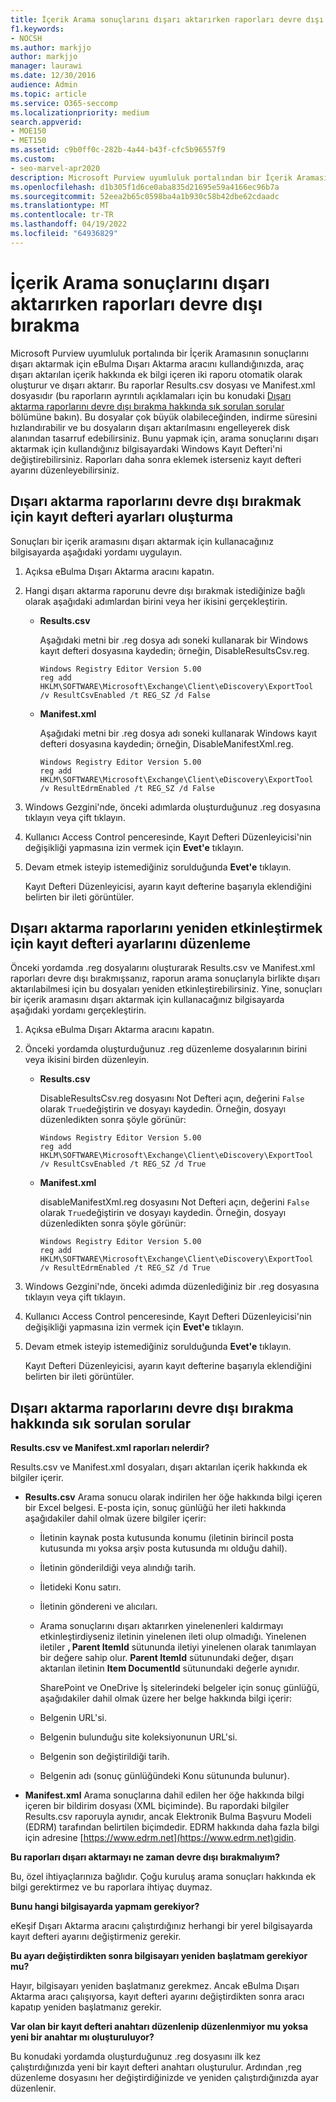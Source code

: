 ```yaml
---
title: İçerik Arama sonuçlarını dışarı aktarırken raporları devre dışı bırakma
f1.keywords:
- NOCSH
ms.author: markjjo
author: markjjo
manager: laurawi
ms.date: 12/30/2016
audience: Admin
ms.topic: article
ms.service: O365-seccomp
ms.localizationpriority: medium
search.appverid:
- MOE150
- MET150
ms.assetid: c9b0ff0c-282b-4a44-b43f-cfc5b96557f9
ms.custom:
- seo-marvel-apr2020
description: Microsoft Purview uyumluluk portalından bir İçerik Aramasının sonuçlarını dışarı aktardığınızda raporları devre dışı bırakmak için yerel bilgisayarınızda Windows Kayıt Defteri'ni düzenleyin.
ms.openlocfilehash: d1b305f1d6ce0aba835d21695e59a4166ec96b7a
ms.sourcegitcommit: 52eea2b65c0598ba4a1b930c58b42dbe62cdaadc
ms.translationtype: MT
ms.contentlocale: tr-TR
ms.lasthandoff: 04/19/2022
ms.locfileid: "64936829"
---
```

# <a name="disable-reports-when-you-export-content-search-results"></a>İçerik Arama sonuçlarını dışarı aktarırken raporları devre dışı bırakma

Microsoft Purview uyumluluk portalında bir İçerik Aramasının sonuçlarını dışarı aktarmak için eBulma Dışarı Aktarma aracını kullandığınızda, araç dışarı aktarılan içerik hakkında ek bilgi içeren iki raporu otomatik olarak oluşturur ve dışarı aktarır. Bu raporlar Results.csv dosyası ve Manifest.xml dosyasıdır (bu raporların ayrıntılı açıklamaları için bu konudaki [Dışarı aktarma raporlarını devre dışı bırakma hakkında sık sorulan sorular](#frequently-asked-questions-about-disabling-export-reports) bölümüne bakın). Bu dosyalar çok büyük olabileceğinden, indirme süresini hızlandırabilir ve bu dosyaların dışarı aktarılmasını engelleyerek disk alanından tasarruf edebilirsiniz. Bunu yapmak için, arama sonuçlarını dışarı aktarmak için kullandığınız bilgisayardaki Windows Kayıt Defteri'ni değiştirebilirsiniz. Raporları daha sonra eklemek isterseniz kayıt defteri ayarını düzenleyebilirsiniz. 
  
## <a name="create-registry-settings-to-disable-the-export-reports"></a>Dışarı aktarma raporlarını devre dışı bırakmak için kayıt defteri ayarları oluşturma

Sonuçları bir içerik aramasını dışarı aktarmak için kullanacağınız bilgisayarda aşağıdaki yordamı uygulayın.
  
1. Açıksa eBulma Dışarı Aktarma aracını kapatın.
    
2. Hangi dışarı aktarma raporunu devre dışı bırakmak istediğinize bağlı olarak aşağıdaki adımlardan birini veya her ikisini gerçekleştirin.
    
    - **Results.csv**
    
      Aşağıdaki metni bir .reg dosya adı soneki kullanarak bir Windows kayıt defteri dosyasına kaydedin; örneğin, DisableResultsCsv.reg.
    
      ```text
      Windows Registry Editor Version 5.00
      reg add HKLM\SOFTWARE\Microsoft\Exchange\Client\eDiscovery\ExportTool /v ResultCsvEnabled /t REG_SZ /d False 
      ```

    - **Manifest.xml**
    
      Aşağıdaki metni bir .reg dosya adı soneki kullanarak Windows kayıt defteri dosyasına kaydedin; örneğin, DisableManifestXml.reg.
    
      ```text
      Windows Registry Editor Version 5.00
      reg add HKLM\SOFTWARE\Microsoft\Exchange\Client\eDiscovery\ExportTool /v ResultEdrmEnabled /t REG_SZ /d False 
      ```

3. Windows Gezgini'nde, önceki adımlarda oluşturduğunuz .reg dosyasına tıklayın veya çift tıklayın.
    
4. Kullanıcı Access Control penceresinde, Kayıt Defteri Düzenleyicisi'nin değişikliği yapmasına izin vermek için **Evet'e** tıklayın. 
    
5. Devam etmek isteyip istemediğiniz sorulduğunda **Evet'e** tıklayın.
    
    Kayıt Defteri Düzenleyicisi, ayarın kayıt defterine başarıyla eklendiğini belirten bir ileti görüntüler.
  
## <a name="edit-registry-settings-to-re-enable-the-export-reports"></a>Dışarı aktarma raporlarını yeniden etkinleştirmek için kayıt defteri ayarlarını düzenleme

Önceki yordamda .reg dosyalarını oluşturarak Results.csv ve Manifest.xml raporları devre dışı bırakmışsanız, raporun arama sonuçlarıyla birlikte dışarı aktarılabilmesi için bu dosyaları yeniden etkinleştirebilirsiniz. Yine, sonuçları bir içerik aramasını dışarı aktarmak için kullanacağınız bilgisayarda aşağıdaki yordamı gerçekleştirin.
  
1. Açıksa eBulma Dışarı Aktarma aracını kapatın.
    
2. Önceki yordamda oluşturduğunuz .reg düzenleme dosyalarının birini veya ikisini birden düzenleyin.
    
    - **Results.csv**
    
        DisableResultsCsv.reg dosyasını Not Defteri açın, değerini `False` olarak `True`değiştirin ve dosyayı kaydedin. Örneğin, dosyayı düzenledikten sonra şöyle görünür:
    
        ```text
        Windows Registry Editor Version 5.00
      reg add HKLM\SOFTWARE\Microsoft\Exchange\Client\eDiscovery\ExportTool /v ResultCsvEnabled /t REG_SZ /d True
        ```

    - **Manifest.xml**
    
        disableManifestXml.reg dosyasını Not Defteri açın, değerini `False` olarak `True`değiştirin ve dosyayı kaydedin. Örneğin, dosyayı düzenledikten sonra şöyle görünür:
    
      ```text
      Windows Registry Editor Version 5.00
      reg add HKLM\SOFTWARE\Microsoft\Exchange\Client\eDiscovery\ExportTool /v ResultEdrmEnabled /t REG_SZ /d True
      ```

3. Windows Gezgini'nde, önceki adımda düzenlediğiniz bir .reg dosyasına tıklayın veya çift tıklayın.
    
4. Kullanıcı Access Control penceresinde, Kayıt Defteri Düzenleyicisi'nin değişikliği yapmasına izin vermek için **Evet'e** tıklayın. 
    
5. Devam etmek isteyip istemediğiniz sorulduğunda **Evet'e** tıklayın.
    
    Kayıt Defteri Düzenleyicisi, ayarın kayıt defterine başarıyla eklendiğini belirten bir ileti görüntüler.
  
## <a name="frequently-asked-questions-about-disabling-export-reports"></a>Dışarı aktarma raporlarını devre dışı bırakma hakkında sık sorulan sorular

 **Results.csv ve Manifest.xml raporları nelerdir?**
  
Results.csv ve Manifest.xml dosyaları, dışarı aktarılan içerik hakkında ek bilgiler içerir.
  
- **Results.csv** Arama sonucu olarak indirilen her öğe hakkında bilgi içeren bir Excel belgesi. E-posta için, sonuç günlüğü her ileti hakkında aşağıdakiler dahil olmak üzere bilgiler içerir: 
    
  - İletinin kaynak posta kutusunda konumu (iletinin birincil posta kutusunda mı yoksa arşiv posta kutusunda mı olduğu dahil).
    
  - İletinin gönderildiği veya alındığı tarih.
    
  - İletideki Konu satırı.
    
  - İletinin göndereni ve alıcıları.
    
  - Arama sonuçlarını dışarı aktarırken yinelenenleri kaldırmayı etkinleştirdiyseniz iletinin yinelenen ileti olup olmadığı. Yinelenen iletiler **, Parent ItemId** sütununda iletiyi yinelenen olarak tanımlayan bir değere sahip olur. **Parent ItemId** sütunundaki değer, dışarı aktarılan iletinin **Item DocumentId** sütunundaki değerle aynıdır. 
    
    SharePoint ve OneDrive İş sitelerindeki belgeler için sonuç günlüğü, aşağıdakiler dahil olmak üzere her belge hakkında bilgi içerir:
    
  - Belgenin URL'si.
    
  - Belgenin bulunduğu site koleksiyonunun URL'si.
    
  - Belgenin son değiştirildiği tarih.
    
  - Belgenin adı (sonuç günlüğündeki Konu sütununda bulunur).
    
- **Manifest.xml** Arama sonuçlarına dahil edilen her öğe hakkında bilgi içeren bir bildirim dosyası (XML biçiminde). Bu rapordaki bilgiler Results.csv raporuyla aynıdır, ancak Elektronik Bulma Başvuru Modeli (EDRM) tarafından belirtilen biçimdedir. EDRM hakkında daha fazla bilgi için adresine [https://www.edrm.net](https://www.edrm.net)gidin.
    
 **Bu raporları dışarı aktarmayı ne zaman devre dışı bırakmalıyım?**
  
Bu, özel ihtiyaçlarınıza bağlıdır. Çoğu kuruluş arama sonuçları hakkında ek bilgi gerektirmez ve bu raporlara ihtiyaç duymaz.
  
 **Bunu hangi bilgisayarda yapmam gerekiyor?**
  
 eKeşif Dışarı Aktarma aracını çalıştırdığınız herhangi bir yerel bilgisayarda kayıt defteri ayarını değiştirmeniz gerekir. 
  
 **Bu ayarı değiştirdikten sonra bilgisayarı yeniden başlatmam gerekiyor mu?**
  
Hayır, bilgisayarı yeniden başlatmanız gerekmez. Ancak eBulma Dışarı Aktarma aracı çalışıyorsa, kayıt defteri ayarını değiştirdikten sonra aracı kapatıp yeniden başlatmanız gerekir.
  
 **Var olan bir kayıt defteri anahtarı düzenlenip düzenlenmiyor mu yoksa yeni bir anahtar mı oluşturuluyor?**
  
Bu konudaki yordamda oluşturduğunuz .reg dosyasını ilk kez çalıştırdığınızda yeni bir kayıt defteri anahtarı oluşturulur. Ardından ,reg düzenleme dosyasını her değiştirdiğinizde ve yeniden çalıştırdığınızda ayar düzenlenir.
